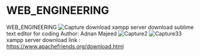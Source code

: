 # WEB_ENGINEERING
WEB_ENGINEERING
![Capture](https://github.com/user-attachments/assets/be362a30-f901-4dd9-8a8d-ee6a062b564b)
download xampp server
download sublime text editor for coding
Author: Adnan Majeed
![Capture2](https://github.com/user-attachments/assets/c5e05a8d-b30f-49d5-854b-d1f9f8aeb435)
![Capture33](https://github.com/user-attachments/assets/cc669c1c-23ba-48e6-94c4-7ff6396acbfe)
xampp server download link : https://www.apachefriends.org/download.html 
